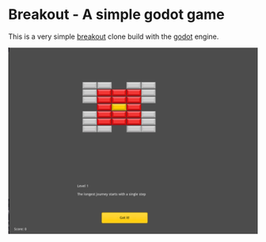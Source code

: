 # Breakout - A simple godot game

This is a very simple [breakout](https://en.wikipedia.org/wiki/Breakout_(video_game)) clone build with the [godot](https://godotengine.org) engine.

![Breakout](Images/Screenshot.png)


